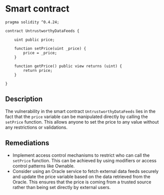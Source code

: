 # Smart contract

```solidity
pragma solidity ^0.4.24;

contract UntrustworthyDataFeeds {
    
    uint public price;
    
    function setPrice(uint _price) {
        price = _price;
    }
    
    function getPrice() public view returns (uint) {
        return price;
    }
    
}
```

## Description

The vulnerability in the smart contract `UntrustworthyDataFeeds` lies in the fact that the `price` variable can be manipulated directly by calling the `setPrice` function. This allows anyone to set the price to any value without any restrictions or validations.

## Remediations

- Implement access control mechanisms to restrict who can call the `setPrice` function. This can be achieved by using modifiers or access control patterns like Ownable.
- Consider using an Oracle service to fetch external data feeds securely and update the price variable based on the data retrieved from the Oracle. This ensures that the price is coming from a trusted source rather than being set directly by external users.